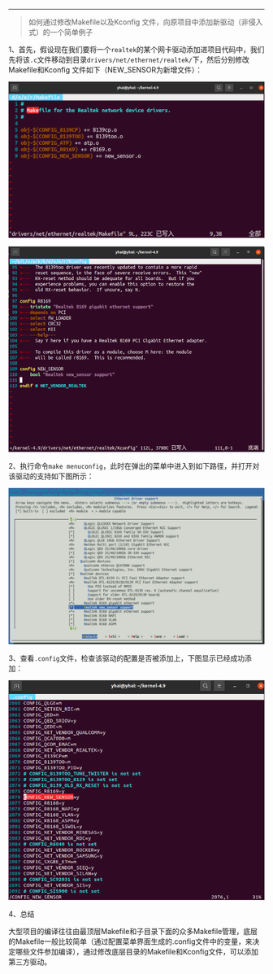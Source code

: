 ------

> 如何通过修改Makefile以及Kconfig 文件，向原项目中添加新驱动（非侵入式）的一个简单例子

1、首先，假设现在我们要将一个`realtek`的某个网卡驱动添加进项目代码中，我们先将该`.c`文件移动到目录`drivers/net/ethernet/realtek/`下，然后分别修改Makefile和Kconfig 文件如下（NEW_SENSOR为新增文件）：

![](Figures/最底层驱动目录中的Makefile.png)

![](Figures/修改最底层驱动目录中的Kconfig文件.png)

2、执行命令`make menuconfig`，此时在弹出的菜单中进入到如下路径，并打开对该驱动的支持如下图所示：

![](Figures/添加新驱动支持后的配置菜单.png)

3、查看`.config`文件，检查该驱动的配置是否被添加上，下图显示已经成功添加：

![](Figures/添加新驱动后查看.config文件.png)

4、总结

大型项目的编译往往由最顶层Makefile和子目录下面的众多Makefile管理，底层的Makefile一般比较简单（通过配置菜单界面生成的.config文件中的变量，来决定哪些文件参加编译），通过修改底层目录的Makefile和Kconfig文件，可以添加第三方驱动。